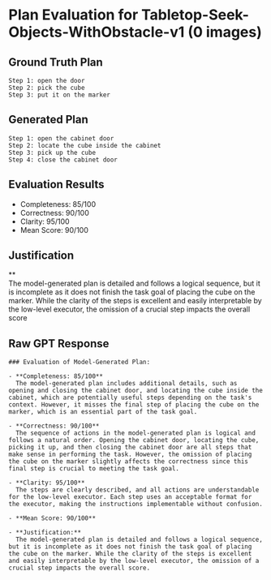 # Plan Evaluation for Tabletop-Seek-Objects-WithObstacle-v1 (0 images)

## Ground Truth Plan
```
Step 1: open the door
Step 2: pick the cube
Step 3: put it on the marker
```

## Generated Plan
```
Step 1: open the cabinet door
Step 2: locate the cube inside the cabinet
Step 3: pick up the cube
Step 4: close the cabinet door
```

## Evaluation Results
- Completeness: 85/100
- Correctness: 90/100
- Clarity: 95/100
- Mean Score: 90/100

## Justification
**  
  The model-generated plan is detailed and follows a logical sequence, but it is incomplete as it does not finish the task goal of placing the cube on the marker. While the clarity of the steps is excellent and easily interpretable by the low-level executor, the omission of a crucial step impacts the overall score

## Raw GPT Response
```
### Evaluation of Model-Generated Plan:

- **Completeness: 85/100**  
  The model-generated plan includes additional details, such as opening and closing the cabinet door, and locating the cube inside the cabinet, which are potentially useful steps depending on the task's context. However, it misses the final step of placing the cube on the marker, which is an essential part of the task goal.  

- **Correctness: 90/100**  
  The sequence of actions in the model-generated plan is logical and follows a natural order. Opening the cabinet door, locating the cube, picking it up, and then closing the cabinet door are all steps that make sense in performing the task. However, the omission of placing the cube on the marker slightly affects the correctness since this final step is crucial to meeting the task goal.  

- **Clarity: 95/100**  
  The steps are clearly described, and all actions are understandable for the low-level executor. Each step uses an acceptable format for the executor, making the instructions implementable without confusion.  

- **Mean Score: 90/100**  

- **Justification:**  
  The model-generated plan is detailed and follows a logical sequence, but it is incomplete as it does not finish the task goal of placing the cube on the marker. While the clarity of the steps is excellent and easily interpretable by the low-level executor, the omission of a crucial step impacts the overall score.
```
